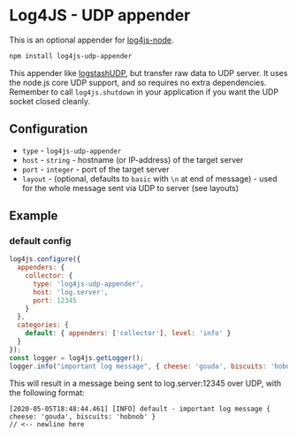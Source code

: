# Log4JS - UDP appender

This is an optional appender for [log4js-node](https://log4js-node.github.io/log4js-node/).
```bash
npm install log4js-udp-appender
```

This appender like [logstashUDP](https://github.com/log4js-node/logstashUDP), but transfer raw data to UDP server. It uses the node.js core UDP support, and so requires no extra dependencies. Remember to call `log4js.shutdown` in your application if you want the UDP socket closed cleanly.

## Configuration

* `type` - `log4js-udp-appender`
* `host` - `string` - hostname (or IP-address) of the target server
* `port` - `integer` - port of the target server
* `layout` - (optional, defaults to `basic` with `\n` at end of message) - used for the whole message sent via UDP to server (see layouts)

## Example
### default config
```javascript
log4js.configure({
  appenders: {
    collector: {
      type: 'log4js-udp-appender',
      host: 'log.server',
      port: 12345
    }
  },
  categories: {
    default: { appenders: ['collector'], level: 'info' }
  }
});
const logger = log4js.getLogger();
logger.info("important log message", { cheese: 'gouda', biscuits: 'hobnob' });
```
This will result in a message being sent to log.server:12345 over UDP, with the following format:
```
[2020-05-05T18:48:44.461] [INFO] default - important log message { cheese: 'gouda', biscuits: 'hobnob' }
// <-- newline here
```